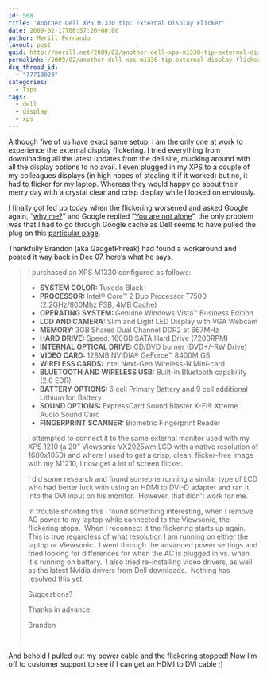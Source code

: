 ```yaml
---
id: 568
title: 'Another Dell XPS M1330 tip: External Display Flicker'
date: 2009-02-17T06:57:26+00:00
author: Merill Fernando
layout: post
guid: http://merill.net/2009/02/another-dell-xps-m1330-tip-external-display-flicker/
permalink: /2009/02/another-dell-xps-m1330-tip-external-display-flicker/
dsq_thread_id:
  - "77713020"
categories:
  - Tips
tags:
  - dell
  - display
  - xps
---
```

<p>Although five of us have exact same setup, I am the only one at work to experience the external display flickering. I tried everything from downloading all the latest updates from the dell site, mucking around with all the display options to no avail. I even plugged in my XPS to a couple of my colleagues displays (in high hopes of stealing it if it worked) but no, it had to flicker for my laptop. Whereas they would happy go about their merry day with a crystal clear and crisp display while I looked on enviously.</p>  <p>I finally got fed up today when the flickering worsened and asked Google again, “<a href="http://www.azlyrics.com/lyrics/shaggy/whymelord.html">why me?</a>” and Google replied “<a href="http://www.azlyrics.com/lyrics/michaeljackson/youarenotalone.html">You are not alone</a>”, the only problem was that I had to go through Google cache as Dell seems to have pulled the plug on this <a href="http://cc.msnscache.com/cache.aspx?q=dell+xps+m1330+external+display+flicker&amp;d=75534569378169&amp;mkt=en-AU&amp;setlang=en-AU&amp;w=ffce015f,4067330a">particular page</a>.</p>  <p>Thankfully Brandon (aka GadgetPhreak) had found a workaround and posted it way back in Dec 07, here’s what he says.</p>  <blockquote>   <p>I purchased an XPS M1330 configured as follows:</p>    <ul>     <li><b>SYSTEM COLOR: </b>Tuxedo Black</li>      <li><b>PROCESSOR: </b>Intel® Core™ 2 Duo Processor T7500 (2.2GHz/800Mhz FSB, 4MB Cache)</li>      <li><b>OPERATING SYSTEM: </b>Genuine Windows Vista™ Business Edition</li>      <li><b>LCD AND CAMERA: </b>Slim and Light LED Display with VGA Webcam</li>      <li><b>MEMORY: </b>3GB Shared Dual Channel DDR2 at 667MHz</li>      <li><b>HARD DRIVE: </b>Speed: 160GB SATA Hard Drive (7200RPM)</li>      <li><b>INTERNAL OPTICAL DRIVE: </b>CD/DVD burner (DVD+/-RW Drive)</li>      <li><b>VIDEO CARD: </b>128MB NVIDIA® GeForce™ 8400M GS</li>      <li><b>WIRELESS CARDS: </b>Intel Next-Gen Wireless-N Mini-card</li>      <li><b>BLUETOOTH AND WIRELESS USB: </b>Built-in Bluetooth capability (2.0 EDR)</li>      <li><b>BATTERY OPTIONS: </b>6 cell Primary Battery and 9 cell additional Lithium Ion Battery</li>      <li><b>SOUND OPTIONS: </b>ExpressCard Sound Blaster X-Fi® Xtreme Audio Sound Card</li>      <li><b>FINGERPRINT SCANNER: </b>Biometric Fingerprint Reader</li>   </ul>    <p>I attempted to connect it to the same external monitor used with my XPS 1210 (a 20&quot; Viewsonic VX2025wm LCD with a native resolution of 1680x1050) and where I used to get a crisp, clean, flicker-free image with my M1210, I now get a lot of screen flicker.</p>    <p>I did some research and found someone running a similar type of LCD who had better luck with using an HDMI to DVI-D adapter and ran it into the DVI input on his monitor.&#160; However, that didn't work for me.</p>    <p>In trouble shooting this I found something interesting, when I remove AC power to my laptop while connected to the Viewsonic, the flickering stops.&#160; When I reconnect it the flickering starts up again.&#160; This is true regardless of what resolution I am running on either the laptop or Viewsonic.&#160; I went through the advanced power settings and tried looking for differences for when the AC is plugged in vs. when it's running on battery.&#160; I also tried re-installing video drivers, as well as the latest Nvidia drivers from Dell downloads.&#160; Nothing has resolved this yet.</p>    <p>Suggestions? </p>    <p>Thanks in advance,</p>    <p>Branden</p>    <p>&#160;</p> </blockquote>  <p>And behold I pulled out my power cable and the flickering stopped! Now I’m off to customer support to see if I can get an HDMI to DVI cable ;)</p>